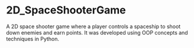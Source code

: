 # 2D_SpaceShooterGame
A 2D space shooter game where a player controls a spaceship to shoot down enemies and earn points.  It was developed using OOP concepts and techniques in Python.
